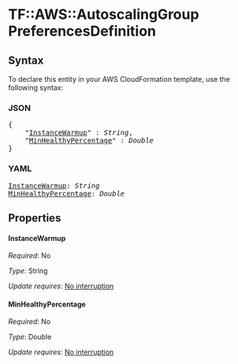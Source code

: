 # TF::AWS::AutoscalingGroup PreferencesDefinition

## Syntax

To declare this entity in your AWS CloudFormation template, use the following syntax:

### JSON

<pre>
{
    "<a href="#instancewarmup" title="InstanceWarmup">InstanceWarmup</a>" : <i>String</i>,
    "<a href="#minhealthypercentage" title="MinHealthyPercentage">MinHealthyPercentage</a>" : <i>Double</i>
}
</pre>

### YAML

<pre>
<a href="#instancewarmup" title="InstanceWarmup">InstanceWarmup</a>: <i>String</i>
<a href="#minhealthypercentage" title="MinHealthyPercentage">MinHealthyPercentage</a>: <i>Double</i>
</pre>

## Properties

#### InstanceWarmup

_Required_: No

_Type_: String

_Update requires_: [No interruption](https://docs.aws.amazon.com/AWSCloudFormation/latest/UserGuide/using-cfn-updating-stacks-update-behaviors.html#update-no-interrupt)

#### MinHealthyPercentage

_Required_: No

_Type_: Double

_Update requires_: [No interruption](https://docs.aws.amazon.com/AWSCloudFormation/latest/UserGuide/using-cfn-updating-stacks-update-behaviors.html#update-no-interrupt)

